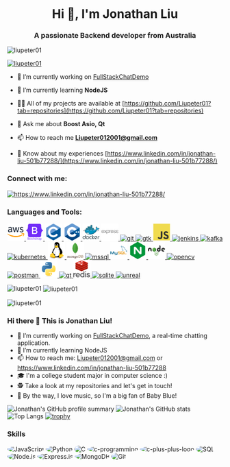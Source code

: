 <h1 align="center">Hi 👋, I'm Jonathan Liu</h1>
<h3 align="center">A passionate Backend developer from Australia</h3>

<p align="left"> <img src="https://komarev.com/ghpvc/?username=liupeter01&label=Profile%20views&color=0e75b6&style=flat" alt="liupeter01" /> </p>

<p align="left"> <a href="https://github.com/ryo-ma/github-profile-trophy"><img src="https://github-profile-trophy.vercel.app/?username=liupeter01" alt="liupeter01" /></a> </p>

- 🔭 I’m currently working on [FullStackChatDemo](https://github.com/Liupeter01/FullStackChattingDemo)

- 🌱 I’m currently learning **NodeJS**

- 👨‍💻 All of my projects are available at [https://github.com/Liupeter01?tab=repositories](https://github.com/Liupeter01?tab=repositories)

- 💬 Ask me about **Boost Asio, Qt**

- 📫 How to reach me **Liupeter012001@gmail.com**

- 📄 Know about my experiences [https://www.linkedin.com/in/jonathan-liu-501b77288/](https://www.linkedin.com/in/jonathan-liu-501b77288/)

<h3 align="left">Connect with me:</h3>
<p align="left">
<a href="https://linkedin.com/in/https://www.linkedin.com/in/jonathan-liu-501b77288/" target="blank"><img align="center" src="https://raw.githubusercontent.com/rahuldkjain/github-profile-readme-generator/master/src/images/icons/Social/linked-in-alt.svg" alt="https://www.linkedin.com/in/jonathan-liu-501b77288/" height="30" width="40" /></a>
</p>

<h3 align="left">Languages and Tools:</h3>
<p align="left"> <a href="https://aws.amazon.com" target="_blank" rel="noreferrer"> <img src="https://raw.githubusercontent.com/devicons/devicon/master/icons/amazonwebservices/amazonwebservices-original-wordmark.svg" alt="aws" width="40" height="40"/> </a> <a href="https://getbootstrap.com" target="_blank" rel="noreferrer"> <img src="https://raw.githubusercontent.com/devicons/devicon/master/icons/bootstrap/bootstrap-plain-wordmark.svg" alt="bootstrap" width="40" height="40"/> </a> <a href="https://www.cprogramming.com/" target="_blank" rel="noreferrer"> <img src="https://raw.githubusercontent.com/devicons/devicon/master/icons/c/c-original.svg" alt="c" width="40" height="40"/> </a> <a href="https://www.w3schools.com/cpp/" target="_blank" rel="noreferrer"> <img src="https://raw.githubusercontent.com/devicons/devicon/master/icons/cplusplus/cplusplus-original.svg" alt="cplusplus" width="40" height="40"/> </a> <a href="https://www.docker.com/" target="_blank" rel="noreferrer"> <img src="https://raw.githubusercontent.com/devicons/devicon/master/icons/docker/docker-original-wordmark.svg" alt="docker" width="40" height="40"/> </a> <a href="https://expressjs.com" target="_blank" rel="noreferrer"> <img src="https://raw.githubusercontent.com/devicons/devicon/master/icons/express/express-original-wordmark.svg" alt="express" width="40" height="40"/> </a> <a href="https://git-scm.com/" target="_blank" rel="noreferrer"> <img src="https://www.vectorlogo.zone/logos/git-scm/git-scm-icon.svg" alt="git" width="40" height="40"/> </a> <a href="https://www.gtk.org/" target="_blank" rel="noreferrer"> <img src="https://upload.wikimedia.org/wikipedia/commons/7/71/GTK_logo.svg" alt="gtk" width="40" height="40"/> </a> <a href="https://developer.mozilla.org/en-US/docs/Web/JavaScript" target="_blank" rel="noreferrer"> <img src="https://raw.githubusercontent.com/devicons/devicon/master/icons/javascript/javascript-original.svg" alt="javascript" width="40" height="40"/> </a> <a href="https://www.jenkins.io" target="_blank" rel="noreferrer"> <img src="https://www.vectorlogo.zone/logos/jenkins/jenkins-icon.svg" alt="jenkins" width="40" height="40"/> </a> <a href="https://kafka.apache.org/" target="_blank" rel="noreferrer"> <img src="https://www.vectorlogo.zone/logos/apache_kafka/apache_kafka-icon.svg" alt="kafka" width="40" height="40"/> </a> <a href="https://kubernetes.io" target="_blank" rel="noreferrer"> <img src="https://www.vectorlogo.zone/logos/kubernetes/kubernetes-icon.svg" alt="kubernetes" width="40" height="40"/> </a> <a href="https://www.linux.org/" target="_blank" rel="noreferrer"> <img src="https://raw.githubusercontent.com/devicons/devicon/master/icons/linux/linux-original.svg" alt="linux" width="40" height="40"/> </a> <a href="https://www.mongodb.com/" target="_blank" rel="noreferrer"> <img src="https://raw.githubusercontent.com/devicons/devicon/master/icons/mongodb/mongodb-original-wordmark.svg" alt="mongodb" width="40" height="40"/> </a> <a href="https://www.microsoft.com/en-us/sql-server" target="_blank" rel="noreferrer"> <img src="https://www.svgrepo.com/show/303229/microsoft-sql-server-logo.svg" alt="mssql" width="40" height="40"/> </a> <a href="https://www.mysql.com/" target="_blank" rel="noreferrer"> <img src="https://raw.githubusercontent.com/devicons/devicon/master/icons/mysql/mysql-original-wordmark.svg" alt="mysql" width="40" height="40"/> </a> <a href="https://www.nginx.com" target="_blank" rel="noreferrer"> <img src="https://raw.githubusercontent.com/devicons/devicon/master/icons/nginx/nginx-original.svg" alt="nginx" width="40" height="40"/> </a> <a href="https://nodejs.org" target="_blank" rel="noreferrer"> <img src="https://raw.githubusercontent.com/devicons/devicon/master/icons/nodejs/nodejs-original-wordmark.svg" alt="nodejs" width="40" height="40"/> </a> <a href="https://opencv.org/" target="_blank" rel="noreferrer"> <img src="https://www.vectorlogo.zone/logos/opencv/opencv-icon.svg" alt="opencv" width="40" height="40"/> </a> <a href="https://postman.com" target="_blank" rel="noreferrer"> <img src="https://www.vectorlogo.zone/logos/getpostman/getpostman-icon.svg" alt="postman" width="40" height="40"/> </a> <a href="https://www.python.org" target="_blank" rel="noreferrer"> <img src="https://raw.githubusercontent.com/devicons/devicon/master/icons/python/python-original.svg" alt="python" width="40" height="40"/> </a> <a href="https://www.qt.io/" target="_blank" rel="noreferrer"> <img src="https://upload.wikimedia.org/wikipedia/commons/0/0b/Qt_logo_2016.svg" alt="qt" width="40" height="40"/> </a> <a href="https://redis.io" target="_blank" rel="noreferrer"> <img src="https://raw.githubusercontent.com/devicons/devicon/master/icons/redis/redis-original-wordmark.svg" alt="redis" width="40" height="40"/> </a> <a href="https://www.sqlite.org/" target="_blank" rel="noreferrer"> <img src="https://www.vectorlogo.zone/logos/sqlite/sqlite-icon.svg" alt="sqlite" width="40" height="40"/> </a> <a href="https://unrealengine.com/" target="_blank" rel="noreferrer"> <img src="https://raw.githubusercontent.com/kenangundogan/fontisto/036b7eca71aab1bef8e6a0518f7329f13ed62f6b/icons/svg/brand/unreal-engine.svg" alt="unreal" width="40" height="40"/> </a> </p>

<p><img align="left" src="https://github-readme-stats.vercel.app/api/top-langs?username=liupeter01&show_icons=true&locale=en&layout=compact" alt="liupeter01" /></p>

<p>&nbsp;<img align="center" src="https://github-readme-stats.vercel.app/api?username=liupeter01&show_icons=true&locale=en" alt="liupeter01" /></p>

<p><img align="center" src="https://github-readme-streak-stats.herokuapp.com/?user=liupeter01&" alt="liupeter01" /></p>


### Hi there 👋 This is Jonathan Liu!
- 🔭 I’m currently working on [FullStackChatDemo](https://github.com/Liupeter01/FullStackChattingDemo), a real-time chatting application.
- 🌱 I’m currently learning NodeJS
- 📫 How to reach me: Liupeter012001@gmail.com or https://www.linkedin.com/in/jonathan-liu-501b77288
- 🎓 I'm a college student major in computer science :)
- 🕵 Take a look at my repositories and let's get in touch!
- 🎵 By the way, I love music, so I'm a big fan of Baby Blue!

![Jonathan's GitHub profile summary](https://github-profile-summary-cards.vercel.app/api/cards/profile-details?username=Liupeter01&theme=github)
![Jonathan's GitHub stats](https://github-readme-stats.vercel.app/api?username=Liupeter01&count_private=true&theme=dark)
![Top Langs](https://github-readme-stats.vercel.app/api/top-langs?username=Liupeter01&layout=compact&count_private=true&theme=dark)
[![trophy](https://github-profile-trophy.vercel.app/?username=Liupeter01)](https://github.com/Liupeter01/github-profile-trophy)


### Skills
<p>
    <img src="https://img.icons8.com/color/48/000000/javascript.png" alt="JavaScript" width="40" style="border-radius:50%;"/>
    <img src="https://img.icons8.com/color/48/000000/python.png" alt="Python" width="40" style="border-radius:50%;"/>
    <img src="https://img.icons8.com/color/48/000000/c.png" alt="C" width="40" style="border-radius:50%;"/>
    <img src="https://img.icons8.com/color/48/c-programming.png" alt="c-programming" style="border-radius:50%;"/>
    <img src="https://img.icons8.com/color/48/c-plus-plus-logo.png" alt="c-plus-plus-logo" style="border-radius:50%;"/>
    <img src="https://img.icons8.com/color/48/000000/sql.png" alt="SQL" width="40" style="border-radius:50%;"/>
    <img src="https://img.icons8.com/color/48/000000/nodejs.png" alt="Node.js" width="40" style="border-radius:50%;"/>
    <img src="https://img.icons8.com/color/48/000000/express.png" alt="Express.js" width="40" style="border-radius:50%;"/>
    <img src="https://img.icons8.com/color/48/000000/mongodb.png" alt="MongoDB" width="40" style="border-radius:50%;"/>
    <img src="https://img.icons8.com/color/48/000000/git.png" alt="Git" width="40" style="border-radius:50%;"/>
</p>
